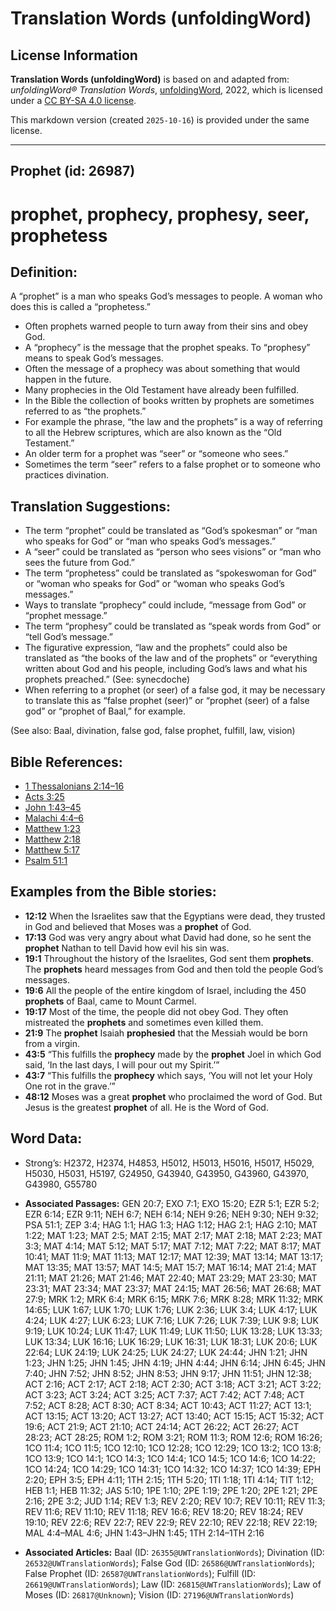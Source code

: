 # Translation Words (unfoldingWord)

## License Information

**Translation Words (unfoldingWord)** is based on and adapted from: _unfoldingWord® Translation Words_, [unfoldingWord](https://unfoldingword.org/utw), 2022, which is licensed under a [CC BY-SA 4.0 license](https://creativecommons.org/licenses/by-sa/4.0/legalcode.en).

This markdown version (created `2025-10-16`) is provided under the same license.



--------------------------------

## Prophet (id: 26987)

prophet, prophecy, prophesy, seer, prophetess
=============================================

Definition:
-----------

A “prophet” is a man who speaks God’s messages to people. A woman who does this is called a “prophetess.”

* Often prophets warned people to turn away from their sins and obey God.
* A “prophecy” is the message that the prophet speaks. To “prophesy” means to speak God’s messages.
* Often the message of a prophecy was about something that would happen in the future.
* Many prophecies in the Old Testament have already been fulfilled.
* In the Bible the collection of books written by prophets are sometimes referred to as “the prophets.”
* For example the phrase, “the law and the prophets” is a way of referring to all the Hebrew scriptures, which are also known as the “Old Testament.”
* An older term for a prophet was “seer” or “someone who sees.”
* Sometimes the term “seer” refers to a false prophet or to someone who practices divination.

Translation Suggestions:
------------------------

* The term “prophet” could be translated as “God’s spokesman” or “man who speaks for God” or “man who speaks God’s messages.”
* A “seer” could be translated as “person who sees visions” or “man who sees the future from God.”
* The term “prophetess” could be translated as “spokeswoman for God” or “woman who speaks for God” or “woman who speaks God’s messages.”
* Ways to translate “prophecy” could include, “message from God” or “prophet message.”
* The term “prophesy” could be translated as “speak words from God” or “tell God’s message.”
* The figurative expression, “law and the prophets” could also be translated as “the books of the law and of the prophets” or “everything written about God and his people, including God’s laws and what his prophets preached.” (See: synecdoche)
* When referring to a prophet (or seer) of a false god, it may be necessary to translate this as “false prophet (seer)” or “prophet (seer) of a false god” or “prophet of Baal,” for example.

(See also: Baal, divination, false god, false prophet, fulfill, law, vision)

Bible References:
-----------------

* [1 Thessalonians 2:14–16](https://ref.ly/1Thess2:14-1Thess2:16)
* [Acts 3:25](https://ref.ly/Acts3:25)
* [John 1:43–45](https://ref.ly/John1:43-John1:45)
* [Malachi 4:4–6](https://ref.ly/Mal4:4-Mal4:6)
* [Matthew 1:23](https://ref.ly/Matt1:23)
* [Matthew 2:18](https://ref.ly/Matt2:18)
* [Matthew 5:17](https://ref.ly/Matt5:17)
* [Psalm 51:1](https://ref.ly/Ps51:1)

Examples from the Bible stories:
--------------------------------

* **12:12** When the Israelites saw that the Egyptians were dead, they trusted in God and believed that Moses was a **prophet** of God.
* **17:13** God was very angry about what David had done, so he sent the **prophet** Nathan to tell David how evil his sin was.
* **19:1** Throughout the history of the Israelites, God sent them **prophets**. The **prophets** heard messages from God and then told the people God’s messages.
* **19:6** All the people of the entire kingdom of Israel, including the 450 **prophets** of Baal, came to Mount Carmel.
* **19:17** Most of the time, the people did not obey God. They often mistreated the **prophets** and sometimes even killed them.
* **21:9** The **prophet** Isaiah **prophesied** that the Messiah would be born from a virgin.
* **43:5** “This fulfills the **prophecy** made by the **prophet** Joel in which God said, ‘In the last days, I will pour out my Spirit.’”
* **43:7** “This fulfills the **prophecy** which says, ‘You will not let your Holy One rot in the grave.’”
* **48:12** Moses was a great **prophet** who proclaimed the word of God. But Jesus is the greatest **prophet** of all. He is the Word of God.

Word Data:
----------

* Strong’s: H2372, H2374, H4853, H5012, H5013, H5016, H5017, H5029, H5030, H5031, H5197, G24950, G43940, G43950, G43960, G43970, G43980, G55780

* **Associated Passages:** GEN 20:7; EXO 7:1; EXO 15:20; EZR 5:1; EZR 5:2; EZR 6:14; EZR 9:11; NEH 6:7; NEH 6:14; NEH 9:26; NEH 9:30; NEH 9:32; PSA 51:1; ZEP 3:4; HAG 1:1; HAG 1:3; HAG 1:12; HAG 2:1; HAG 2:10; MAT 1:22; MAT 1:23; MAT 2:5; MAT 2:15; MAT 2:17; MAT 2:18; MAT 2:23; MAT 3:3; MAT 4:14; MAT 5:12; MAT 5:17; MAT 7:12; MAT 7:22; MAT 8:17; MAT 10:41; MAT 11:9; MAT 11:13; MAT 12:17; MAT 12:39; MAT 13:14; MAT 13:17; MAT 13:35; MAT 13:57; MAT 14:5; MAT 15:7; MAT 16:14; MAT 21:4; MAT 21:11; MAT 21:26; MAT 21:46; MAT 22:40; MAT 23:29; MAT 23:30; MAT 23:31; MAT 23:34; MAT 23:37; MAT 24:15; MAT 26:56; MAT 26:68; MAT 27:9; MRK 1:2; MRK 6:4; MRK 6:15; MRK 7:6; MRK 8:28; MRK 11:32; MRK 14:65; LUK 1:67; LUK 1:70; LUK 1:76; LUK 2:36; LUK 3:4; LUK 4:17; LUK 4:24; LUK 4:27; LUK 6:23; LUK 7:16; LUK 7:26; LUK 7:39; LUK 9:8; LUK 9:19; LUK 10:24; LUK 11:47; LUK 11:49; LUK 11:50; LUK 13:28; LUK 13:33; LUK 13:34; LUK 16:16; LUK 16:29; LUK 16:31; LUK 18:31; LUK 20:6; LUK 22:64; LUK 24:19; LUK 24:25; LUK 24:27; LUK 24:44; JHN 1:21; JHN 1:23; JHN 1:25; JHN 1:45; JHN 4:19; JHN 4:44; JHN 6:14; JHN 6:45; JHN 7:40; JHN 7:52; JHN 8:52; JHN 8:53; JHN 9:17; JHN 11:51; JHN 12:38; ACT 2:16; ACT 2:17; ACT 2:18; ACT 2:30; ACT 3:18; ACT 3:21; ACT 3:22; ACT 3:23; ACT 3:24; ACT 3:25; ACT 7:37; ACT 7:42; ACT 7:48; ACT 7:52; ACT 8:28; ACT 8:30; ACT 8:34; ACT 10:43; ACT 11:27; ACT 13:1; ACT 13:15; ACT 13:20; ACT 13:27; ACT 13:40; ACT 15:15; ACT 15:32; ACT 19:6; ACT 21:9; ACT 21:10; ACT 24:14; ACT 26:22; ACT 26:27; ACT 28:23; ACT 28:25; ROM 1:2; ROM 3:21; ROM 11:3; ROM 12:6; ROM 16:26; 1CO 11:4; 1CO 11:5; 1CO 12:10; 1CO 12:28; 1CO 12:29; 1CO 13:2; 1CO 13:8; 1CO 13:9; 1CO 14:1; 1CO 14:3; 1CO 14:4; 1CO 14:5; 1CO 14:6; 1CO 14:22; 1CO 14:24; 1CO 14:29; 1CO 14:31; 1CO 14:32; 1CO 14:37; 1CO 14:39; EPH 2:20; EPH 3:5; EPH 4:11; 1TH 2:15; 1TH 5:20; 1TI 1:18; 1TI 4:14; TIT 1:12; HEB 1:1; HEB 11:32; JAS 5:10; 1PE 1:10; 2PE 1:19; 2PE 1:20; 2PE 1:21; 2PE 2:16; 2PE 3:2; JUD 1:14; REV 1:3; REV 2:20; REV 10:7; REV 10:11; REV 11:3; REV 11:6; REV 11:10; REV 11:18; REV 16:6; REV 18:20; REV 18:24; REV 19:10; REV 22:6; REV 22:7; REV 22:9; REV 22:10; REV 22:18; REV 22:19; MAL 4:4–MAL 4:6; JHN 1:43–JHN 1:45; 1TH 2:14–1TH 2:16
* **Associated Articles:** Baal (ID: `26355@UWTranslationWords`); Divination (ID: `26532@UWTranslationWords`); False God (ID: `26586@UWTranslationWords`); False Prophet (ID: `26587@UWTranslationWords`); Fulfill (ID: `26619@UWTranslationWords`); Law (ID: `26815@UWTranslationWords`); Law of Moses (ID: `26817@Unknown`); Vision (ID: `27196@UWTranslationWords`)

